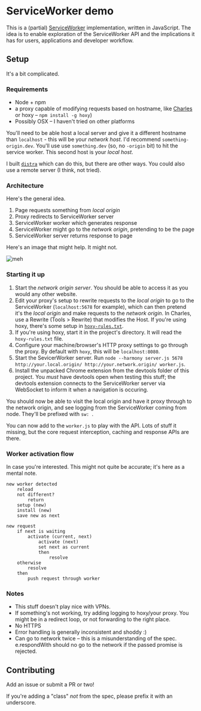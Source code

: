 # ServiceWorker demo

This is a (partial) [ServiceWorker](https://github.com/slightlyoff/ServiceWorker) implementation, written in JavaScript. The idea is to enable exploration of the ServiceWorker API and the implications it has for users, applications and developer workflow.

## Setup

It's a bit complicated.

### Requirements

- Node + npm
- a proxy capable of modifying requests based on hostname, like [Charles](http://www.charlesproxy.com/) or hoxy – `npm install -g hoxy`)
- Possibly OSX – I haven't tried on other platforms

You'll need to be able host a local server and give it a different hostname than `localhost` - this will be your *network host*. I'd recommend `something-origin.dev`. You'll use use `something.dev` (so, no `-origin` bit) to hit the service worker. This second host is your *local host*.

I built [`distra`](https://github.com/phuu/distra) which can do this, but there are other ways. You could also use a remote server (I think, not tried).

### Architecture

Here's the general idea.

1. Page requests something from *local origin*
2. Proxy redirects to ServiceWorker server
3. ServiceWorker worker which generates response
4. ServiceWorker might go to the *network origin*, pretending to be the page
5. ServiceWorker server returns response to page

Here's an image that might help. It might not.

![meh](http://i.phuu.net/TBLw/Screen%20Shot%202014-01-03%20at%2015.30.35.png)

### Starting it up

1. Start the *network origin server*. You should be able to access it as you would any other website.
2. Edit your proxy's setup to rewrite requests to the *local origin* to go to the ServiceWorker (`localhost:5678` for example), which can then pretend it's the *local origin* and make requests to the *network origin*. In Charles, use a Rewrite (Tools > Rewrite) that modifies the Host. If you're using hoxy, there's some setup in [`hoxy-rules.txt`](hoxy-rules.txt).
3. If you're using hoxy, start it in the project's directory. It will read the `hoxy-rules.txt` file.
4. Configure your machine/browser's HTTP proxy settings to go through the proxy. By default with `hoxy`, this will be `localhost:8080`.
5. Start the SevicerWorker server. Run `node --harmony server.js 5678 http://your.local.origin/ http://your.network.origin/ worker.js`.
6. Install the unpacked Chrome extension from the devtools folder of this project. You *must* have devtools open when testing this stuff; the devtools extension connects to the ServiceWorker server via WebSocket to inform it when a navigation is occuring.

You should now be able to visit the local origin and have it proxy through to the network origin, and see logging from the ServiceWorker coming from node. They'll be prefixed with `sw: `.

You can now add to the `worker.js` to play with the API. Lots of stuff it missing, but the core request interception, caching and response APIs are there.

### Worker activation flow

In case you're interested. This might not quite be accurate; it's here as a mental note.

```
new worker detected
    reload
    not different?
        return
    setup (new)
    install (new)
    save new as next

new request
    if next is waiting
        activate (current, next)
            activate (next)
            set next as current
            then
                resolve
    otherwise
        resolve
    then
        push request through worker
```

### Notes

- This stuff doesn't play nice with VPNs.
- If something's not working, try adding logging to hoxy/your proxy. You might be in a redirect loop, or not forwarding to the right place.
- No HTTPS
- Error handling is generally inconsistent and shoddy :)
- Can go to network twice – this is a misunderstanding of the spec. e.respondWith should no go to the network if the passed promise is rejected.

## Contributing

Add an issue or submit a PR or two!

If you're adding a "class" *not* from the spec, please prefix it with an underscore.
